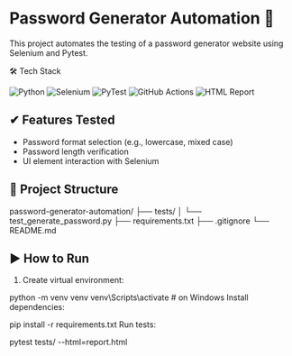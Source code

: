 # Password Generator Automation 🔐

This project automates the testing of a password generator website using Selenium and Pytest.

🛠 Tech Stack

![Python](https://img.shields.io/badge/python-3.11-blue.svg?logo=python)
![Selenium](https://img.shields.io/badge/selenium-4.20.0-brightgreen.svg?logo=selenium)
![PyTest](https://img.shields.io/badge/pytest-8.1.1-yellow.svg?logo=pytest)
![GitHub Actions](https://img.shields.io/badge/CI-GitHub_Actions-blue?logo=github)
![HTML Report](https://img.shields.io/badge/report-html-orange)


## ✔ Features Tested

- Password format selection (e.g., lowercase, mixed case)
- Password length verification
- UI element interaction with Selenium

## 📁 Project Structure

password-generator-automation/
├── tests/
│ └── test_generate_password.py
├── requirements.txt
├── .gitignore
└── README.md



## ▶ How to Run

1. Create virtual environment:

python -m venv venv
venv\Scripts\activate  # on Windows
Install dependencies:


pip install -r requirements.txt
Run tests:


pytest tests/ --html=report.html


